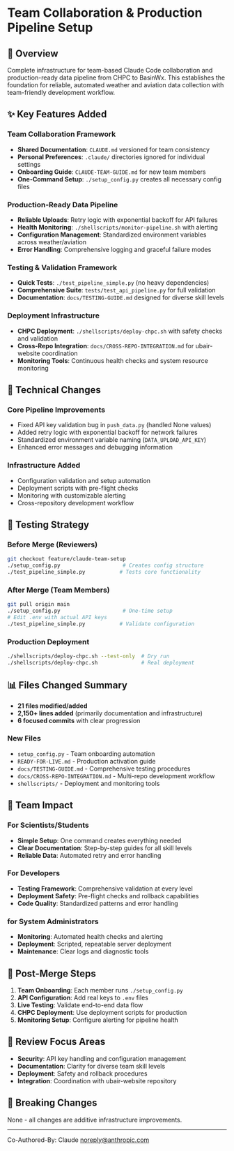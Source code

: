 # Team Collaboration & Production Pipeline Setup

## 🎯 Overview
Complete infrastructure for team-based Claude Code collaboration and production-ready data pipeline from CHPC to BasinWx. This establishes the foundation for reliable, automated weather and aviation data collection with team-friendly development workflow.

## ✨ Key Features Added

### Team Collaboration Framework
- **Shared Documentation**: `CLAUDE.md` versioned for team consistency
- **Personal Preferences**: `.claude/` directories ignored for individual settings
- **Onboarding Guide**: `CLAUDE-TEAM-GUIDE.md` for new team members
- **One-Command Setup**: `./setup_config.py` creates all necessary config files

### Production-Ready Data Pipeline
- **Reliable Uploads**: Retry logic with exponential backoff for API failures
- **Health Monitoring**: `./shellscripts/monitor-pipeline.sh` with alerting
- **Configuration Management**: Standardized environment variables across weather/aviation
- **Error Handling**: Comprehensive logging and graceful failure modes

### Testing & Validation Framework
- **Quick Tests**: `./test_pipeline_simple.py` (no heavy dependencies)
- **Comprehensive Suite**: `tests/test_api_pipeline.py` for full validation
- **Documentation**: `docs/TESTING-GUIDE.md` designed for diverse skill levels

### Deployment Infrastructure
- **CHPC Deployment**: `./shellscripts/deploy-chpc.sh` with safety checks and validation
- **Cross-Repo Integration**: `docs/CROSS-REPO-INTEGRATION.md` for ubair-website coordination
- **Monitoring Tools**: Continuous health checks and system resource monitoring

## 🔧 Technical Changes

### Core Pipeline Improvements
- Fixed API key validation bug in `push_data.py` (handled None values)
- Added retry logic with exponential backoff for network failures
- Standardized environment variable naming (`DATA_UPLOAD_API_KEY`)
- Enhanced error messages and debugging information

### Infrastructure Added
- Configuration validation and setup automation
- Deployment scripts with pre-flight checks
- Monitoring with customizable alerting
- Cross-repository development workflow

## 🧪 Testing Strategy

### Before Merge (Reviewers)
```bash
git checkout feature/claude-team-setup
./setup_config.py                    # Creates config structure
./test_pipeline_simple.py           # Tests core functionality
```

### After Merge (Team Members)
```bash
git pull origin main
./setup_config.py                    # One-time setup
# Edit .env with actual API keys
./test_pipeline_simple.py           # Validate configuration
```

### Production Deployment
```bash
./shellscripts/deploy-chpc.sh --test-only  # Dry run
./shellscripts/deploy-chpc.sh              # Real deployment
```

## 📊 Files Changed Summary
- **21 files modified/added**
- **2,150+ lines added** (primarily documentation and infrastructure)
- **6 focused commits** with clear progression

### New Files
- `setup_config.py` - Team onboarding automation
- `READY-FOR-LIVE.md` - Production activation guide
- `docs/TESTING-GUIDE.md` - Comprehensive testing procedures
- `docs/CROSS-REPO-INTEGRATION.md` - Multi-repo development workflow
- `shellscripts/` - Deployment and monitoring tools

## 🎯 Team Impact

### For Scientists/Students
- **Simple Setup**: One command creates everything needed
- **Clear Documentation**: Step-by-step guides for all skill levels
- **Reliable Data**: Automated retry and error handling

### For Developers
- **Testing Framework**: Comprehensive validation at every level
- **Deployment Safety**: Pre-flight checks and rollback capabilities
- **Code Quality**: Standardized patterns and error handling

### for System Administrators
- **Monitoring**: Automated health checks and alerting
- **Deployment**: Scripted, repeatable server deployment
- **Maintenance**: Clear logs and diagnostic tools

## 🔄 Post-Merge Steps

1. **Team Onboarding**: Each member runs `./setup_config.py`
2. **API Configuration**: Add real keys to `.env` files
3. **Live Testing**: Validate end-to-end data flow
4. **CHPC Deployment**: Use deployment scripts for production
5. **Monitoring Setup**: Configure alerting for pipeline health

## 🚨 Review Focus Areas

- **Security**: API key handling and configuration management
- **Documentation**: Clarity for diverse team skill levels
- **Deployment**: Safety and rollback procedures
- **Integration**: Coordination with ubair-website repository

## 📝 Breaking Changes
None - all changes are additive infrastructure improvements.

---

Co-Authored-By: Claude <noreply@anthropic.com>